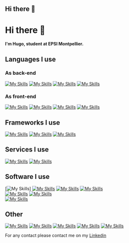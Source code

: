 ## Hi there 👋

<!--
**aZor9/aZor9** is a ✨ _special_ ✨ repository because its `README.md` (this file) appears on your GitHub profile.

Here are some ideas to get you started:

- 🔭 I’m currently working on ...
- 🌱 I’m currently learning ...
- 👯 I’m looking to collaborate on ...
- 🤔 I’m looking for help with ...
- 💬 Ask me about ...
- 📫 How to reach me: ...
- 😄 Pronouns: ...
- ⚡ Fun fact: ...
-->



# Hi there 👋

#### I'm Hugo, student at EPSI Montpellier.


## Languages I use
### As back-end
[![My Skills](https://skillicons.dev/icons?i=py)](https://skillicons.dev) 
[![My Skills](https://skillicons.dev/icons?i=cpp)](https://skillicons.dev) 
[![My Skills](https://skillicons.dev/icons?i=rust)](https://skillicons.dev) 
[![My Skills](https://skillicons.dev/icons?i=ts)](https://skillicons.dev)
### As front-end
[![My Skills](https://skillicons.dev/icons?i=dart)](https://skillicons.dev) 
[![My Skills](https://skillicons.dev/icons?i=html)](https://skillicons.dev) 
[![My Skills](https://skillicons.dev/icons?i=css)](https://skillicons.dev) 
[![My Skills](https://skillicons.dev/icons?i=js)](https://skillicons.dev) 

## Frameworks I use
[![My Skills](https://skillicons.dev/icons?i=electron)](https://skillicons.dev) 
[![My Skills](https://skillicons.dev/icons?i=flutter)](https://skillicons.dev) 
[![My Skills](https://skillicons.dev/icons?i=boostrap)](https://skillicons.dev) 

## Services I use
[![My Skills](https://skillicons.dev/icons?i=firebase)](https://skillicons.dev) 
[![My Skills](https://skillicons.dev/icons?i=supabase)](https://skillicons.dev)

## Software I use
[![My Skills](https://skillicons.dev/icons?i=androidstudio)] 
[![My Skills](https://skillicons.dev/icons?i=vscode)](https://skillicons.dev) 
[![My Skills](https://skillicons.dev/icons?i=figma)](https://skillicons.dev) 
[![My Skills](https://skillicons.dev/icons?i=github)](https://skillicons.dev)  
[![My Skills](https://skillicons.dev/icons?i=notion)](https://skillicons.dev)
[![My Skills](https://skillicons.dev/icons?i=obsidian)](https://skillicons.dev)  
[![My Skills](https://skillicons.dev/icons?i=ps)](https://skillicons.dev)

## Other
[![My Skills](https://skillicons.dev/icons?i=blender)](https://skillicons.dev) 
[![My Skills](https://skillicons.dev/icons?i=discord)](https://skillicons.dev) 
[![My Skills](https://skillicons.dev/icons?i=gmail)](https://skillicons.dev) 
[![My Skills](https://skillicons.dev/icons?i=linkedin)](https://skillicons.dev)
[![My Skills](https://skillicons.dev/icons?i=sqlite)](https://skillicons.dev)  



For any contact please contact me on my <a href="https://www.linkedin.com/in/louisraverdy/">Linkedin</a>
